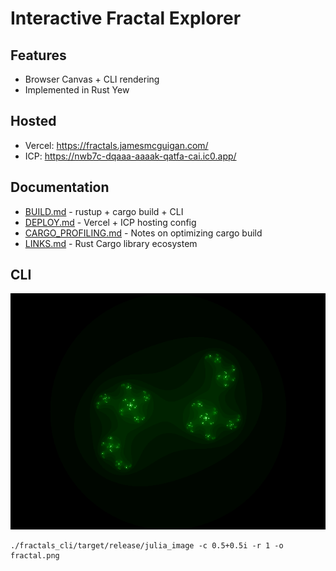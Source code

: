 # Interactive Fractal Explorer

## Features
- Browser Canvas + CLI rendering
- Implemented in Rust Yew

## Hosted
- Vercel: https://fractals.jamesmcguigan.com/
- ICP:    https://nwb7c-dqaaa-aaaak-qatfa-cai.ic0.app/

## Documentation
- [BUILD.md](BUILD.md) - rustup + cargo build + CLI
- [DEPLOY.md](DEPLOY.md) - Vercel + ICP hosting config
- [CARGO_PROFILING.md](CARGO_PROFILING.md) - Notes on optimizing cargo build
- [LINKS.md](LINKS.md) - Rust Cargo library ecosystem

## CLI
![](./fractals_cli/fractal.png)
```
./fractals_cli/target/release/julia_image -c 0.5+0.5i -r 1 -o fractal.png
```